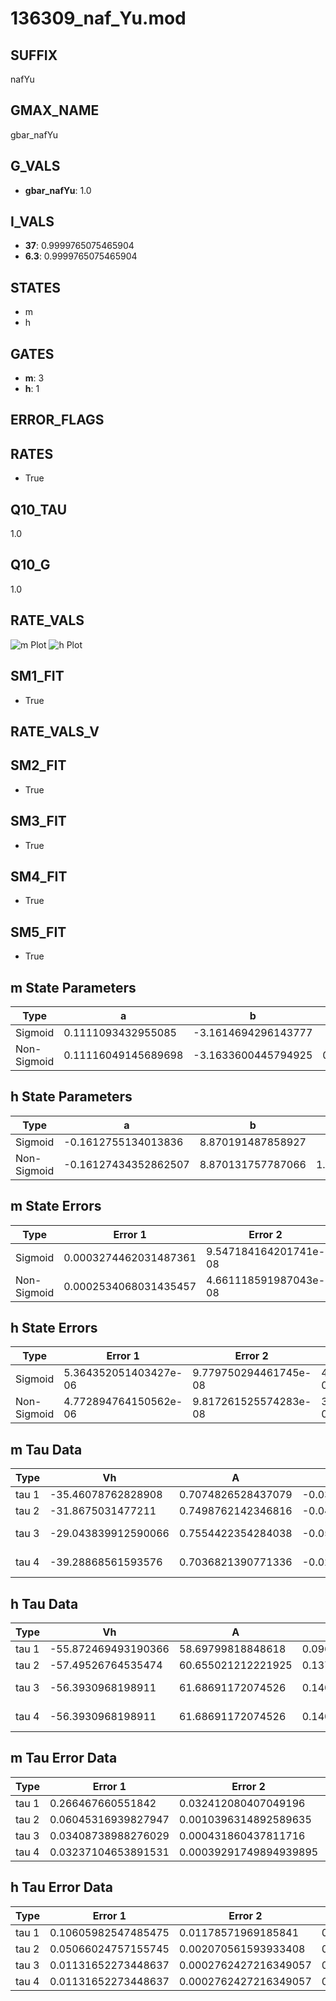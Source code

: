 # 136309_naf_Yu.mod

## SUFFIX

nafYu

## GMAX_NAME

gbar_nafYu

## G_VALS

- **gbar_nafYu**: 1.0

## I_VALS

- **37**: 0.9999765075465904
- **6.3**: 0.9999765075465904

## STATES

- m
- h

## GATES

- **m**: 3
- **h**: 1

## ERROR_FLAGS


## RATES

- True

## Q10_TAU

1.0

## Q10_G

1.0

## RATE_VALS

![m Plot](/Users/pbozelos/Dropbox/icg-Chai-Panos/supermodels/output_markdown_files/Na/136309_naf_Yu.mod/images/m.png)
![h Plot](/Users/pbozelos/Dropbox/icg-Chai-Panos/supermodels/output_markdown_files/Na/136309_naf_Yu.mod/images/h.png)

## SM1_FIT

- True

## RATE_VALS_V

## SM2_FIT

- True

## SM3_FIT

- True

## SM4_FIT

- True

## SM5_FIT

- True

## m State Parameters

| Type | a | b | c | d |
| --- | --- | --- | --- | --- |
| Sigmoid | 0.1111093432955085 | -3.1614694296143777 |
| Non-Sigmoid | 0.11116049145689698 | -3.1633600445794925 | 0.9997819552749256 | 3.4802577680929144e-05 |

## h State Parameters

| Type | a | b | c | d |
| --- | --- | --- | --- | --- |
| Sigmoid | -0.1612755134013836 | 8.870191487858927 |
| Non-Sigmoid | -0.16127434352862507 | 8.870131757787066 | 1.0000034254704124 | -9.144560823960128e-07 |

## m State Errors

| Type | Error 1 | Error 2 | Error 3 |
| --- | --- | --- | --- |
| Sigmoid | 0.0003274462031487361 | 9.547184164201741e-08 | 0.0002096217115922097 |
| Non-Sigmoid | 0.0002534068031435457 | 4.661118591987043e-08 | 0.0001622238013244931 |

## h State Errors

| Type | Error 1 | Error 2 | Error 3 |
| --- | --- | --- | --- |
| Sigmoid | 5.364352051403427e-06 | 9.779750294461745e-08 | 4.367388851120666e-06 |
| Non-Sigmoid | 4.772894764150562e-06 | 9.817261525574283e-08 | 3.885853721153491e-06 |

## m Tau Data

| Type | Vh | A | b1 | b2 | c1 | c2 | d1 | d2 | e1 | e2 |
| --- | --- | --- | --- | --- | --- | --- | --- | --- | --- | --- |
| tau 1 | -35.46078762828908 | 0.7074826528437079 | -0.030130896606422538 | -0.0368384173585444 |
| tau 2 | -31.8675031477211 | 0.7498762142346816 | -0.047334911368716925 | 0.0002458671938657738 | -0.05049071731463817 | -0.0003515001055589523 |
| tau 3 | -29.043839912590066 | 0.7554422354284038 | -0.05797750918582769 | 0.0005059422527583836 | -1.4207014243942319e-06 | -0.052950387240536564 | -0.0005569641579467515 | -2.6940917015163556e-06 |
| tau 4 | -39.28868561593576 | 0.7036821390771336 | -0.029304793827361224 | -0.00023339129152552695 | 5.100571134171748e-06 | -1.9202469714029848e-08 | -0.060184624557723436 | -0.0009074469772907129 | -8.07428584230675e-06 | -4.046807799416692e-08 |

## h Tau Data

| Type | Vh | A | b1 | b2 | c1 | c2 | d1 | d2 | e1 | e2 |
| --- | --- | --- | --- | --- | --- | --- | --- | --- | --- | --- |
| tau 1 | -55.872469493190366 | 58.69799818848618 | 0.09677872341205584 | 0.11837477597304448 |
| tau 2 | -57.49526764535474 | 60.655021212221925 | 0.13795243414259842 | 0.0017221662914253262 | 0.12096984650849993 | -0.0006080914165087975 |
| tau 3 | -56.3930968198911 | 61.68691172074526 | 0.1403642398892929 | 0.002506314238962388 | 1.9746139364516875e-05 | 0.1475211193396955 | -0.0016827848159754696 | 6.497325622124414e-06 |
| tau 4 | -56.3930968198911 | 61.68691172074526 | 0.1403642398892929 | 0.002506314238962388 | 1.9746139364516875e-05 | 0.0 | 0.1475211193396955 | -0.0016827848159754696 | 6.497325622124414e-06 | 0.0 |

## m Tau Error Data

| Type | Error 1 | Error 2 | Error 3 |
| --- | --- | --- | --- |
| tau 1 | 0.266467660551842 | 0.032412080407049196 | 0.09808182606207944 |
| tau 2 | 0.06045316939827947 | 0.0010396314892589635 | 0.022251695509856815 |
| tau 3 | 0.03408738988276029 | 0.000431860437811716 | 0.01254693886105073 |
| tau 4 | 0.03237104653891531 | 0.00039291749894939895 | 0.011915184564994005 |

## h Tau Error Data

| Type | Error 1 | Error 2 | Error 3 |
| --- | --- | --- | --- |
| tau 1 | 0.10605982547485475 | 0.01178571969185841 | 0.0804034503190382 |
| tau 2 | 0.05066024757155745 | 0.002070561593933408 | 0.038405293244006 |
| tau 3 | 0.01131652273448637 | 0.0002762427216349057 | 0.008579002175354912 |
| tau 4 | 0.01131652273448637 | 0.0002762427216349057 | 0.008579002175354912 |


